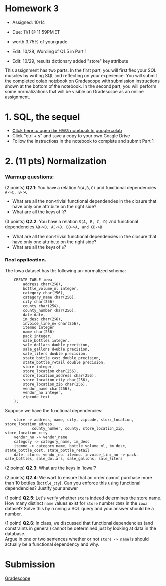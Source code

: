 # Homework 3

* Assigned: 10/14
* Due: 11/1 @ 11:59PM ET
* worth 3.75% of your grade

* Edit: 10/28, Wording of Q1.5 in Part 1 
* Edit: 10/29, results dictionary added "store" key attribute

This assignment has two parts. In the first part, you will first flex your SQL muscles by writing SQL and reflecting on your experience. You will submit the completed colab notebook on Gradescope with submission instructions shown at the bottom of the notebook. In the second part, you will perform some normalizations that will be visible on Gradescope as an online assignment.


# 1. SQL, the sequel

* [Click here to open the HW3 notebook in google colab](https://colab.research.google.com/github/w4111/hw3-f22/blob/master/hw3.ipynb)
* Click "ctrl + s" and save a copy to your own Google Drive
* Follow the instructions in the notebook to complete and submit Part 1


# 2. (11 pts) Normalization

### Warmup questions:

(2 points) **Q2.1**: You have a relation `R(A,B,C)` and functional dependencies 
  `A->C, B->C`

  * What are all the non-trivial functional dependencies in the closure
    that have  only one attribute on the right side?
  * What are all the keys of `R`?

(3 points) **Q2.2**: You have a relation `S(A, B, C, D)` and functional dependencies 
  `AB->D, AC->D, BD->A, and CD->B`

  * What are all the non-trivial functional dependencies in the closure
    that have  only one attribute on the right side?
  * What are all the keys of `S`?

### Real application. 

The Iowa dataset has the following un-normalized schema:


        CREATE TABLE iowa (
            address char(256),
            bottle_volume_ml integer,
            category char(256),
            category_name char(256),
            city char(256),
            county char(256),
            county_number char(256),
            date date,
            im_desc char(256),
            invoice_line_no char(256),
            itemno integer,
            name char(256),
            pack integer,
            sale_bottles integer,
            sale_dollars double precision,
            sale_gallons double precision,
            sale_liters double precision,
            state_bottle_cost double precision,
            state_bottle_retail double precision,
            store integer,
            store_location char(256),
            store_location_address char(256),
            store_location_city char(256),
            store_location_zip char(256),
            vendor_name char(256),
            vendor_no integer,
            zipcode text
        );

Suppose we have the functional dependencies:

        store -> address, name, city, zipcode, store_location, store_location_adress,
                county_number, county, store_location_zip, store_location_city
        vendor_no -> vendor_name
        category -> category_name, im_desc
        itemno -> category_name, bottle_volume_ml, im_desc, state_bottle_cost, state_bottle_retail
        date, store, vendor_no, itemno, invoice_line_no -> pack, sale_bottles, sale_dollars, sale_gallons, sale_liters


(2 points) **Q2.3**: What are the keys in 'iowa'?

(2 points) **Q2.4**: We want to ensure that an order cannot purchase more than 10
   bottles (`bottle_qty`).  Can you enforce this using functional 
   dependencies?  Justify your answer

(1 point) **Q2.5**: Let's verify whether `store` indeed determines the store name.   How many distinct `name` values 
   exist for `store` number `2508` in the `iowa` dataset?  Solve this by running a SQL query and your answer should be a number.

(1 point) **Q2.6**: In class, we discussed that functional dependencies (and constraints in general) cannot be
  determined just by looking at data in the database.  
  Argue in one or two sentences whether or not `store -> name` is should actually be a functional dependency and why.  





# Submission

[Gradescope](https://www.gradescope.com/)

